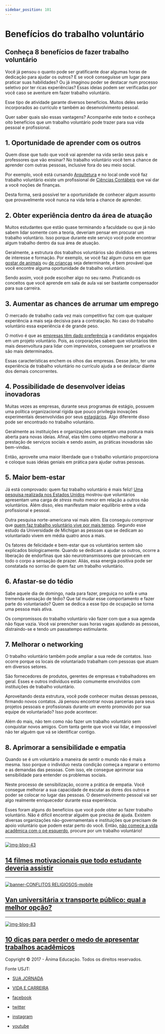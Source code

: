 ```yaml
---
sidebar_position: 101
---
```


# Benefícios do trabalho voluntário

## Conheça 8 benefícios de fazer trabalho voluntário

Você já pensou o quanto pode ser gratificante doar algumas horas de dedicação para ajudar os outros? E se você conseguisse um lugar para praticar suas habilidades? Ou já imaginou poder se destacar num processo seletivo por ter ricas experiências? Essas ideias podem ser verificadas por você caso se aventure em fazer trabalho voluntário. 

Esse tipo de atividade garante diversos benefícios. Muitos deles serão incorporados ao currículo e também ao desenvolvimento pessoal.

Quer saber quais são essas vantagens? Acompanhe este texto e conheça oito benefícios que um trabalho voluntário pode trazer para sua vida pessoal e profissional.

## 1. Oportunidade de aprender com os outros 

Quem disse que tudo que você vai aprender na vida serão seus pais e professores que vão ensinar? No trabalho voluntário você tem a chance de aprender com outras pessoas, inclusive fora do seu meio social.

Por exemplo, você está cursando [Arquitetura](http://blog.usjt.br/o-que-se-aprende-no-curso-de-arquitetura/?utm_source=blog&utm_campaign=rc_blogpost) e no local onde você faz trabalho voluntário existe um profissional de [Ciências Contábeis](https://www.usjt.br/cursos/graduacao/contabeis.php?utm_source=blog&utm_campaign=rc_blogpost) que vai dar a você noções de finanças.

Desta forma, será possível ter a oportunidade de conhecer algum assunto que provavelmente você nunca na vida teria a chance de aprender.

## 2. Obter experiência dentro da área de atuação 

Muitos estudantes que estão quase terminando a faculdade ou que já não sabem lidar somente com a teoria, deveriam pensar em procurar um trabalho voluntário. Isso porque durante este serviço você pode encontrar algum trabalho dentro da sua área de atuação.

Geralmente, a estrutura dos trabalhos voluntários são divididos em setores de interesse e formação. Por exemplo, se você faz algum curso em que [gostar de animais](http://blog.usjt.br/conheca-7-profissoes-para-quem-gosta-de-animais/?utm_source=blog&utm_campaign=rc_blogpost) ou [de crianças](http://blog.usjt.br/6-profissoes-para-quem-gosta-de-lidar-com-criancas/?utm_source=blog&utm_campaign=rc_blogpost) seja determinante, é bem provável que você encontre alguma oportunidade de trabalho voluntário. 

Sendo assim, você pode escolher algo no seu ramo. Praticando os conceitos que você aprende em sala de aula vai ser bastante compensador para sua carreira.

## 3. Aumentar as chances de arrumar um emprego 

O mercado de trabalho cada vez mais competitivo faz com que qualquer experiência a mais seja decisiva para a contratação. No caso do trabalho voluntário essa experiência é de grande peso.

O motivo é que as [empresas têm dado preferência](http://www.ebc.com.br/cidadania/2015/09/emprego-saiba-como-o-trabalho-voluntario-pode-valorizar-o-seu-curriculo?utm_source=blog&utm_campaign=rc_blogpost) a candidatos engajados em um projeto voluntário. Pois, as corporações sabem que voluntários têm mais desenvoltura para lidar com imprevistos, conseguem ser proativos e são mais determinados.

Essas características enchem os olhos das empresas. Desse jeito, ter uma experiência de trabalho voluntário no currículo ajuda a se destacar diante dos demais concorrentes.

## 4. Possibilidade de desenvolver ideias inovadoras 

Muitas vezes as empresas, durante seus programas de estágio, possuem uma política organizacional rígida que pouco privilegia inovações experimentais desenvolvidas por seus [estagiários](http://blog.usjt.br/voce-sabe-quais-sao-os-direitos-dos-estagiarios-na-empresa/?utm_source=blog&utm_campaign=rc_blogpost). Algo diferente disso pode ser encontrado no trabalho voluntário.

Geralmente as instituições e organizações apresentam uma postura mais aberta para novas ideias. Afinal, elas têm como objetivo melhorar a prestação de serviços sociais e sendo assim, as práticas inovadoras são bem-vindas.

Então, aproveite uma maior liberdade que o trabalho voluntário proporciona e coloque suas ideias geniais em prática para ajudar outras pessoas.

## 5. Maior bem-estar 

Já está comprovado: quem faz trabalho voluntário é mais feliz! [Uma pesquisa realizada nos Estados Unidos](https://www.ncbi.nlm.nih.gov/pubmed/25654517?utm_source=blog&utm_campaign=rc_blogpost) mostrou que voluntários apresentam uma carga de _stress_ muito menor em relação a outros não voluntários. Além disso, eles manifestam maior equilíbrio entre a vida profissional e pessoal.

Outra pesquisa norte-americana vai mais além. Ela conseguiu comprovar que [quem faz trabalho voluntário vive por mais tempo](https://www.apa.org/pubs/journals/releases/hea-31-1-87.pdf?utm_source=blog&utm_campaign=rc_blogpost). Segundo esse estudo da Universidade de Michigan as pessoas que se dedicam ao voluntariado vivem em média quatro anos a mais.

Os fatores de felicidade e bem-estar que os voluntários sentem são explicados biologicamente. Quando se dedicam a ajudar os outros, ocorre a liberação de endorfinas que são neurotransmissores que provocam em todo o corpo a sensação de prazer. Aliás, essa energia positiva pode ser constatada no sorriso de quem faz um trabalho voluntário.

## 6. Afastar-se do tédio 

Sabe aquele dia de domingo, nada para fazer, preguiça no sofá e uma tremenda sensação de tédio? Que tal mudar esse comportamento e fazer parte do voluntariado? Quem se dedica a esse tipo de ocupação se torna uma pessoa mais ativa.

Os compromissos do trabalho voluntário vão fazer com que a sua agenda não fique vazia. Você vai preencher suas horas vagas ajudando as pessoas, distraindo-se e tendo um passatempo estimulante.

## 7. Melhorar o networking

O trabalho voluntário também pode ampliar a sua rede de contatos. Isso ocorre porque os locais de voluntariado trabalham com pessoas que atuam em diversos setores.

São fornecedores de produtos, gerentes de empresas e trabalhadores em geral. Esses e outros indivíduos estão comumente envolvidos com instituições de trabalho voluntário. 

Aproveitando desta estrutura, você pode conhecer muitas dessas pessoas, firmando novos contatos. Já pensou encontrar novas parcerias para seus projetos pessoais e profissionais durante um evento promovido por sua equipe de voluntariado? Isso pode acontecer. 

Além do mais, não tem como não fazer um trabalho voluntário sem conquistar novos amigos. Com tanta gente que você vai lidar, é impossível não ter alguém que vá se identificar contigo.

## 8. Aprimorar a sensibilidade e empatia

Quando se é um voluntário a maneira de sentir o mundo não é mais a mesma. Isso porque o indivíduo nesta condição começa a reparar o entorno e as demandas das pessoas. Com isso, ele consegue aprimorar sua sensibilidade para entender os problemas sociais.

Neste processo de sensibilização, ocorre a prática de empatia. Você consegue melhorar a sua capacidade de escutar as dores dos outros e poder se colocar no lugar das pessoas. O desenvolvimento pessoal vai ser algo realmente enriquecedor durante essa experiência.

Esses foram alguns do benefícios que você pode obter ao fazer trabalho voluntário. Não é difícil encontrar alguém que precisa de ajuda. Existem diversas organizações não-governamentais e instituições que precisam de apoio voluntário que podem estar perto do você. Então, [não comece a vida acadêmica com o pé esquerdo](http://blog.usjt.br/7-dicas-para-nao-comecar-a-vida-academica-com-o-pe-esquerdo/?utm_source=blog&utm_campaign=rc_blogpost), procure por um trabalho voluntário!


* * *

[![](https://cdn.usjt.br/app/uploads/2018/08/31161751/img-blog-43.jpg "img-blog-43")](https://www.usjt.br/blog/14-filmes-motivacionais-que-todo-estudante-deveria-assistir/ "14 filmes motivacionais que todo estudante deveria assistir")

## [14 filmes motivacionais que todo estudante deveria assistir](https://www.usjt.br/blog/14-filmes-motivacionais-que-todo-estudante-deveria-assistir/ "14 filmes motivacionais que todo estudante deveria assistir")

* * *

[![](https://cdn.usjt.br/app/uploads/2018/08/banner-CONFLITOS-RELIGIOSOS-mobile-3.jpg "banner-CONFLITOS RELIGIOSOS-mobile")](https://www.usjt.br/blog/van-universitaria-x-transporte-publico-qual-a-melhor-opcao/ "Van universitária x transporte público: qual a melhor opção?")

## [Van universitária x transporte público: qual a melhor opção?](https://www.usjt.br/blog/van-universitaria-x-transporte-publico-qual-a-melhor-opcao/ "Van universitária x transporte público: qual a melhor opção?")

* * *

[![](https://cdn.usjt.br/app/uploads/2021/05/05171737/img-blog-83.jpg "img-blog-83")](https://www.usjt.br/blog/10-dicas-para-perder-o-medo-de-apresentar-trabalhos-academicos/ "10 dicas para perder o medo de apresentar trabalhos acadêmicos")

## [10 dicas para perder o medo de apresentar trabalhos acadêmicos](https://www.usjt.br/blog/10-dicas-para-perder-o-medo-de-apresentar-trabalhos-academicos/ "10 dicas para perder o medo de apresentar trabalhos acadêmicos")

Copyright © 2017 - Ânima Educação. Todos os direitos reservados.

Fonte USJT: 
 - [SUA JORNADA](https://www.usjt.br/blog/?blog_category=sua-jornada)
 - [VIDA E CARREIRA](https://www.usjt.br/blog/?blog_category=vida-e-carreira)

 - [facebook](https://www.facebook.com/usjtoficial)
 - [twitter](https://twitter.com/usjtoficial)
 - [instagram](https://www.instagram.com/usjtoficial/)
 - [youtube](https://www.youtube.com/channel/UCsbpmxWGcupD0YEh8zoMfeg)
